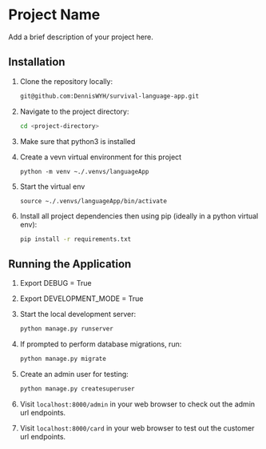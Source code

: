 # Project Name

Add a brief description of your project here.

## Installation

1. Clone the repository locally:

    ```bash
    git@github.com:DennisWYH/survival-language-app.git
    ```

2. Navigate to the project directory:

    ```bash
    cd <project-directory>
    ```
3. Make sure that python3 is installed
4. Create a vevn virtual environment for this project
    ```
    python -m venv ~./.venvs/languageApp
    ```
5. Start the virtual env
    ```
    source ~./.venvs/languageApp/bin/activate
    ```
6. Install all project dependencies then using pip (ideally in a python virtual env):

    ```bash
    pip install -r requirements.txt
    ```

## Running the Application
1. Export DEBUG = True
2. Export DEVELOPMENT_MODE = True

3. Start the local development server:

    ```bash
    python manage.py runserver
    ```

4. If prompted to perform database migrations, run:

    ```bash
    python manage.py migrate
    ```

5. Create an admin user for testing:

    ```bash
    python manage.py createsuperuser
    ```

6. Visit `localhost:8000/admin` in your web browser to check out the admin url endpoints.

7. Visit `localhost:8000/card` in your web browser to test out the customer url endpoints.
